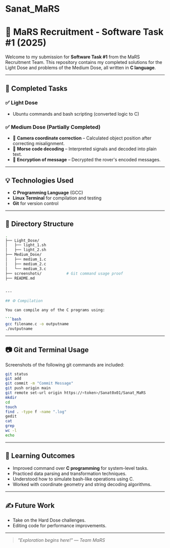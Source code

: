 # Sanat_MaRS
# 🚀 MaRS Recruitment - Software Task #1 (2025)

Welcome to my submission for **Software Task #1** from the MaRS Recruitment Team. This repository contains my completed solutions for the Light Dose and problems of the Medium Dose, all written in **C language**.

---

## 📌 Completed Tasks

### ✅ Light Dose
- Ubuntu commands and bash scripting (converted logic to C)

### ✅ Medium Dose (Partially Completed)
- 📐 **Camera coordinate correction** – Calculated object position after correcting misalignment.
- 📡 **Morse code decoding** – Interpreted signals and decoded into plain text.
- 🔐 **Encryption of message** – Decrypted the rover's encoded messages.

---

## 💡 Technologies Used

- **C Programming Language** (GCC)
- **Linux Terminal** for compilation and testing
- **Git** for version control

---

## 📂 Directory Structure

```bash
.
├── Light_Dose/
│   ├── light_1.sh
│   ├── light_2.sh
├── Medium_Dose/
│   ├── medium_1.c
│   ├── medium_2.c
│   └── medium_3.c
├── screenshots/           # Git command usage proof
├── README.md


---

## ⚙️ Compilation

You can compile any of the C programs using:

```bash
gcc filename.c -o outputname
./outputname
```


---

## 📷 Git and Terminal Usage

Screenshots of the following git commands are included:

```bash
git status
git add 
git commit -m "Commit Message"
git push origin main
git remote set-url origin https://<token>/Sanat0x01/Sanat_MaRS
mkdir
cd
touch
find . -type f -name ".log"
gedit
cat
grep
wc -l
echo

```

---

## 🧠 Learning Outcomes

- Improved command over **C programming** for system-level tasks.
- Practiced data parsing and transformation techniques.
- Understood how to simulate bash-like operations using C.
- Worked with coordinate geometry and string decoding algorithms.

---

## ✍️ Future Work

- Take on the Hard Dose challenges.
- Editing code for performance improvements.

---

> _"Exploration begins here!" — Team MaRS_
